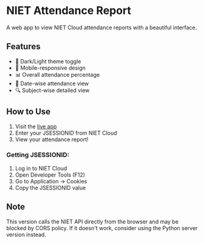 # NIET Attendance Report

A web app to view NIET Cloud attendance reports with a beautiful interface.

## Features
- 🎨 Dark/Light theme toggle
- 📱 Mobile-responsive design
- 📊 Overall attendance percentage
- 📅 Date-wise attendance view
- 🔍 Subject-wise detailed view

## How to Use

1. Visit the [live app](https://yourusername.github.io/niet-attendance-report)
2. Enter your JSESSIONID from NIET Cloud
3. View your attendance report!

### Getting JSESSIONID:
1. Log in to NIET Cloud
2. Open Developer Tools (F12)
3. Go to Application → Cookies
4. Copy the JSESSIONID value

## Note
This version calls the NIET API directly from the browser and may be blocked by CORS policy. If it doesn't work, consider using the Python server version instead.
